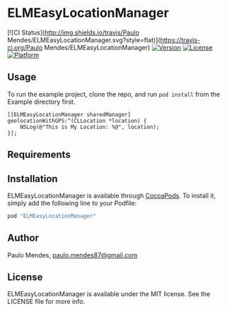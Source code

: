# ELMEasyLocationManager

[![CI Status](http://img.shields.io/travis/Paulo Mendes/ELMEasyLocationManager.svg?style=flat)](https://travis-ci.org/Paulo Mendes/ELMEasyLocationManager)
[![Version](https://img.shields.io/cocoapods/v/ELMEasyLocationManager.svg?style=flat)](http://cocoapods.org/pods/ELMEasyLocationManager)
[![License](https://img.shields.io/cocoapods/l/ELMEasyLocationManager.svg?style=flat)](http://cocoapods.org/pods/ELMEasyLocationManager)
[![Platform](https://img.shields.io/cocoapods/p/ELMEasyLocationManager.svg?style=flat)](http://cocoapods.org/pods/ELMEasyLocationManager)

## Usage

To run the example project, clone the repo, and run `pod install` from the Example directory first.

```objc
[[ELMEasyLocationManager sharedManager] geolocationWithGPS:^(CLLocation *location) {
	NSLog(@"This is My Location: %@", location);
}];
```

## Requirements

## Installation

ELMEasyLocationManager is available through [CocoaPods](http://cocoapods.org). To install
it, simply add the following line to your Podfile:

```ruby
pod "ELMEasyLocationManager"
```

## Author

Paulo Mendes, paulo.mendes87@gmail.com

## License

ELMEasyLocationManager is available under the MIT license. See the LICENSE file for more info.
